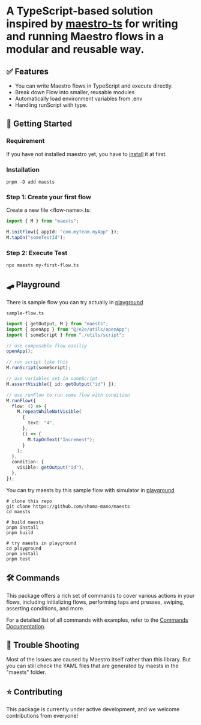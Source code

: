 # A TypeScript-based solution inspired by [maestro-ts](https://github.com/johkade/maestro-ts) for writing and running Maestro flows in a modular and reusable way.

## ✅ Features

- You can write Maestro flows in TypeScript and execute directly.
- Break down Flow into smaller, reusable modules
- Automatically load environment variables from .env
- Handling runScript with type.

## 🚀 Getting Started

### Requirement

If you have not installed maestro yet, you have to [install](https://maestro.mobile.dev/getting-started/installing-maestro) it at first.

### Installation

```sh:
pnpm -D add maests
```

### Step 1: Create your first flow

Create a new file \<flow-name>.ts:

```typescript
import { M } from "maests";

M.initFlow({ appId: "com.myTeam.myApp" });
M.tapOn("someTestId");
```

### Step 2: Execute Test

```sh
npx maests my-first-flow.ts
```

## 🛹 Playground

There is sample flow you can try actually in [playground](playground)

`sample-flow.ts`

```typescript
import { getOutput, M } from "maests";
import { openApp } from "@/e2e/utils/openApp";
import { someScript } from "./utils/script";

// use composable flow easiliy
openApp();

// run script like this
M.runScript(someScript);

// use variables set in someScript
M.assertVisible({ id: getOutput("id") });

// use runFlow to run some flow with condition
M.runFlow({
  flow: () => {
    M.repeatWhileNotVisible(
      {
        text: "4",
      },
      () => {
        M.tapOnText("Increment");
      }
    );
  },
  condition: {
    visible: getOutput("id"),
  },
});
```

You can try maests by this sample flow with simulator in [playground](playground)

```shell
# clone this repo
git clone https://github.com/shoma-mano/maests
cd maests

# build maests
pnpm install
pnpm build

# try maests in playground
cd playground
pnpm install
pnpm test
```

## 🛠️ Commands

This package offers a rich set of commands to cover various actions in your flows, including initializing flows, performing taps and presses, swiping, asserting conditions, and more.

For a detailed list of all commands with examples, refer to the [Commands Documentation](./commands.md).

## 🚨 Trouble Shooting

Most of the issues are caused by Maestro itself rather than this library. But you can still check the YAML files that are generated by maests in the "maests" folder.

## ⭐️ Contributing

This package is currently under active development, and we welcome contributions from everyone!

